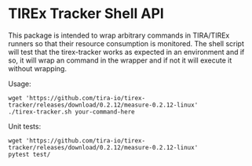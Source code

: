 # TIREx Tracker Shell API

This package is intended to wrap arbitrary commands in TIRA/TIREx runners so that their resource consumption is monitored. The shell script will test that the tirex-tracker works as expected in an environment and if so, it will wrap an command in the wrapper and if not it will execute it without wrapping.


Usage:

```shell
wget 'https://github.com/tira-io/tirex-tracker/releases/download/0.2.12/measure-0.2.12-linux'
./tirex-tracker.sh your-command-here
```

Unit tests:

```shell
wget 'https://github.com/tira-io/tirex-tracker/releases/download/0.2.12/measure-0.2.12-linux'
pytest test/
```

